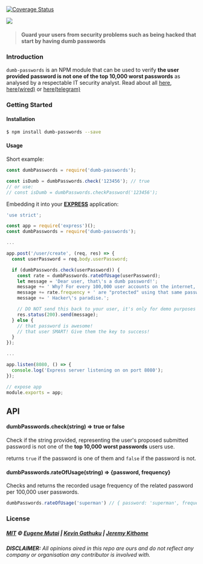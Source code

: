 [![Coverage Status](https://coveralls.io/repos/github/kn9ts/dumb-passwords/badge.svg?branch=master)](https://coveralls.io/github/kn9ts/dumb-passwords?branch=master)

![](http://res.cloudinary.com/dpmk2cnpi/image/upload/v1466589978/dumbPasswords_sxotda.png)

> #### Guard your users from security problems such as being hacked that start by having dumb passwords

### Introduction

`dumb-passwords` is an NPM module that can be used to verify **the user provided password is
not one of the top 10,000 worst passwords** as analysed by a respectable IT security analyst. Read
about all [ here](https://xato.net/10-000-top-passwords-6d6380716fe0#.473dkcjfm),
[here(wired)](http://www.wired.com/2013/12/web-semantics-the-ten-thousand-worst-passwords/) or
[here(telegram)](http://www.telegraph.co.uk/technology/internet-security/10303159/Most-common-and-hackable-passwords-on-the-internet.html)

### Getting Started

#### Installation

```bash
$ npm install dumb-passwords --save
```

#### Usage

Short example:

```js
const dumbPasswords = require('dumb-passwords');

const isDumb = dumbPasswords.check('123456'); // true
// or use:
// const isDumb = dumbPasswords.checkPassword('123456');
```

Embedding it into your [**EXPRESS**](http://expressjs.com/en/4x/api.html#app.post.method) application:

```js
'use strict';

const app = require('express')();
const dumbPasswords = require('dumb-passwords');

...

app.post('/user/create', (req, res) => {
  const userPassword = req.body.userPassword;

  if (dumbPasswords.check(userPassword)) {
    const rate = dumbPasswords.rateOfUsage(userPassword);
    let message = 'Dear user, that\'s a dumb password!';
    message += ' Why? For every 100,000 user accounts on the internet, ';
    message += rate.frequency + ' are "protected" using that same password.';
    message += ' Hacker\'s paradise.';

    // DO NOT send this back to your user, it's only for demo purposes
    res.status(200).send(message);
  } else {
    // that password is awesome!
    // that user SMART! Give them the key to success!
  }
});

...

app.listen(8080, () => {
  console.log('Express server listening on on port 8080');
});

// expose app
module.exports = app;
```


## API

#### dumbPasswords.check(string) => true or false

Check if the string provided, representing the user's proposed submitted password is not one of the
**top 10,000 worst passwords** users use.

returns `true` if the password is one of them and `false` if the password is not.

#### dumbPasswords.rateOfUsage(string) => {password, frequency}

Checks and returns the recorded usage frequency of the related password per 100,000 user passwords.

```js
dumbPasswords.rateOfUsage('superman') // { password: 'superman', frequency: 2523 }
```

### License

##### [MIT](https://mit-license.org/) © [Eugene Mutai](https://github.com/kn9ts) | [Kevin Gathuku](https://github.com/kevgathuku) | [Jeremy Kithome](https://github.com/andela-jkithome)

*__DISCLAIMER:__* _All opinions aired in this repo are ours and do not reflect any company or organisation any contributor is involved with._
